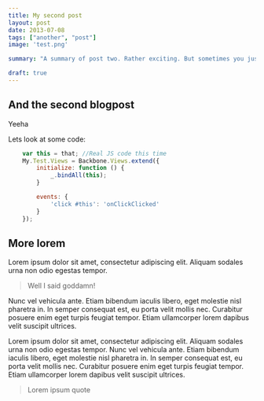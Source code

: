 ```yaml
---
title: My second post
layout: post
date: 2013-07-08
tags: ["another", "post"]
image: 'test.png'

summary: "A summary of post two. Rather exciting. But sometimes you just gotta give more. A lot more. give it what it needs, what it takes. Nah-mean? Yeah yeah give it what it needs, what it takes. Nah-mean? Yeah yeah give it what it needs, what it takes. Nah-mean? Yeah yeah"

draft: true
---
```


## And the second blogpost
Yeeha

Lets look at some code:

```javascript
    var this = that; //Real JS code this time
    My.Test.Views = Backbone.Views.extend({
        initialize: function () {
            _.bindAll(this);
        }

        events: {
            'click #this': 'onClickClicked'
        }
    });
```

## More lorem
Lorem ipsum dolor sit amet, consectetur adipiscing elit. Aliquam sodales urna non odio egestas tempor. 

> Well I said goddamn!

Nunc vel vehicula ante. Etiam bibendum iaculis libero, eget molestie nisl pharetra in. In semper consequat est, eu porta velit mollis nec. Curabitur posuere enim eget turpis feugiat tempor. Etiam ullamcorper lorem dapibus velit suscipit ultrices.

Lorem ipsum dolor sit amet, consectetur adipiscing elit. Aliquam sodales urna non odio egestas tempor. Nunc vel vehicula ante. Etiam bibendum iaculis libero, eget molestie nisl pharetra in. In semper consequat est, eu porta velit mollis nec. Curabitur posuere enim eget turpis feugiat tempor. Etiam ullamcorper lorem dapibus velit suscipit ultrices.

> Lorem ipsum quote
